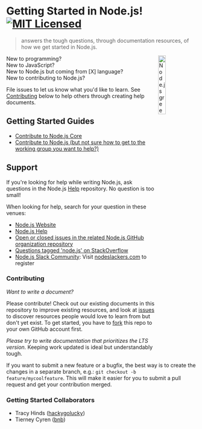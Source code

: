 # Getting Started in Node.js! [![MIT Licensed](https://img.shields.io/badge/license-MIT-blue.svg)](LICENSE)
> answers the tough questions, through documentation resources, of how we get started in Node.js.

 <img src="https://nodejs.org/static/images/logo-hexagon.png"
 alt="Node.js green hexagon" title="Node.js green hexagon" align="right" width="20%" height="20%"/>

New to programming?<br>
New to JavaScript?<br>
New to Node.js but coming from [X] language?<br>
New to contributing to Node.js?

File issues to let us know what you'd like to learn. See [Contributing](#contributing) below to help others through creating help documents.

## Getting Started Guides
- [Contribute to Node.js Core](http://nodetodo.org/getting-started/)
- [Contribute to Node.js (but not sure how to get to the working group you want to help?)](https://github.com/nodejs/getting-started/blob/master/contribute_to_node.md)

 ## Support
 If you're looking for help while writing Node.js, ask questions in the Node.js [Help](https://github.com/nodejs/help#-help) repository. No question is too small!
 
 When looking for help, search for your question in these venues:
 
 * [Node.js Website](https://nodejs.org)
 * [Node.js Help](https://github.com/nodejs/help)
 * [Open or closed issues in the related Node.js GitHub organization repository](https://github.com/nodejs)
 * [Questions tagged 'node.js' on StackOverflow](https://stackoverflow.com/questions/tagged/node.js)
 * [Node.js Slack Community](http://node-js.slack.com): Visit [nodeslackers.com](http://www.nodeslackers.com/) to register 

### Contributing
*Want to write a document?*

Please contribute! Check out our existing documents in this repository to improve existing resources, and look at [issues](https://github.com/nodejs/getting-started/issues) to discover resources people would love to learn from but don't yet exist. To get started, you have to [fork](https://github.com/nodejs/getting-started/fork) this repo to your own GitHub account first.

*Please try to write documentation that prioritizes the LTS version.* Keeping work updated is ideal but understandably tough.

If you want to submit a new feature or a bugfix, the best way is to create the changes in a separate branch, e.g.: `git checkout -b feature/mycoolfeature`. This will make it easier for you to submit a pull request and get your contribution merged.

### Getting Started Collaborators

- Tracy Hinds ([hackygolucky](https://github.com/hackygolucky))
- Tierney Cyren ([bnb](https://github.com/bnb))
